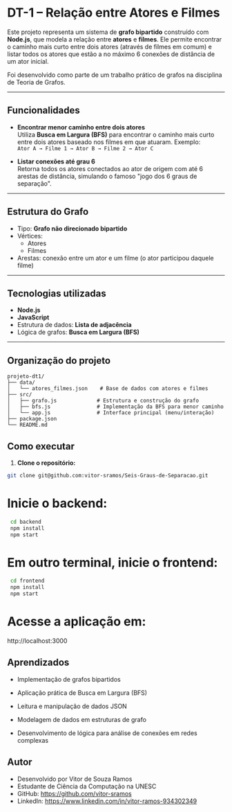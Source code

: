 # DT-1 – Relação entre Atores e Filmes

Este projeto representa um sistema de **grafo bipartido** construído com **Node.js**, que modela a relação entre **atores** e **filmes**. Ele permite encontrar o caminho mais curto entre dois atores (através de filmes em comum) e listar todos os atores que estão a no máximo 6 conexões de distância de um ator inicial.

Foi desenvolvido como parte de um trabalho prático de grafos na disciplina de Teoria de Grafos.

---

## Funcionalidades

- **Encontrar menor caminho entre dois atores**  
  Utiliza **Busca em Largura (BFS)** para encontrar o caminho mais curto entre dois atores baseado nos filmes em que atuaram. Exemplo:  
  `Ator A → Filme 1 → Ator B → Filme 2 → Ator C`

- **Listar conexões até grau 6**  
  Retorna todos os atores conectados ao ator de origem com até 6 arestas de distância, simulando o famoso "jogo dos 6 graus de separação".

---

## Estrutura do Grafo

- Tipo: **Grafo não direcionado bipartido**
- Vértices:
  - Atores
  - Filmes
- Arestas: conexão entre um ator e um filme (o ator participou daquele filme)

---

## Tecnologias utilizadas

- **Node.js**
- **JavaScript**
- Estrutura de dados: **Lista de adjacência**
- Lógica de grafos: **Busca em Largura (BFS)**

---

## Organização do projeto

```plaintext
projeto-dt1/
├── data/
│   └── atores_filmes.json    # Base de dados com atores e filmes
├── src/
│   ├── grafo.js             # Estrutura e construção do grafo
│   ├── bfs.js               # Implementação da BFS para menor caminho
│   └── app.js               # Interface principal (menu/interação)
├── package.json
└── README.md
```

##  Como executar

1. **Clone o repositório:**

```bash
git clone git@github.com:vitor-sramos/Seis-Graus-de-Separacao.git
```

# Inicie o backend:

```bash
 cd backend
 npm install
 npm start
```

# Em outro terminal, inicie o frontend:

```bash
 cd frontend
 npm install
 npm start
```

# Acesse a aplicação em:
http://localhost:3000

## Aprendizados
- Implementação de grafos bipartidos

- Aplicação prática de Busca em Largura (BFS)

- Leitura e manipulação de dados JSON

- Modelagem de dados em estruturas de grafo

- Desenvolvimento de lógica para análise de conexões em redes complexas

## Autor
- Desenvolvido por Vitor de Souza Ramos
- Estudante de Ciência da Computação na UNESC
- GitHub: https://github.com/vitor-sramos
- LinkedIn: https://www.linkedin.com/in/vitor-ramos-934302349
